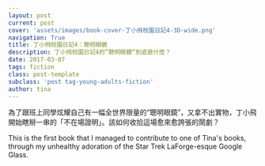 ```yaml
---
layout: post
current: post
cover: 'assets/images/book-cover-丁小飛校園日記4-3D-wide.png'
navigation: True
title: 丁小飛校園日記4：聰明眼鏡
description: 丁小飛校園日記4的”聰明眼鏡“到底是什麼？
date: 2017-03-07
tags: fiction
class: post-template
subclass: 'post tag-young-adults-fiction'
author: tina
---
```


為了跟班上同學炫耀自己有一幅全世界限量的“聰明眼鏡”，又拿不出實物，丁小飛開始瞎掰一串的「不在場證明」。該如何收拾這場愈來愈誇張的鬧劇？

This is the first book that I managed to contribute to one of Tina's books, through my unhealthy adoration of the Star Trek LaForge-esque Google Glass.

<!--more-->



